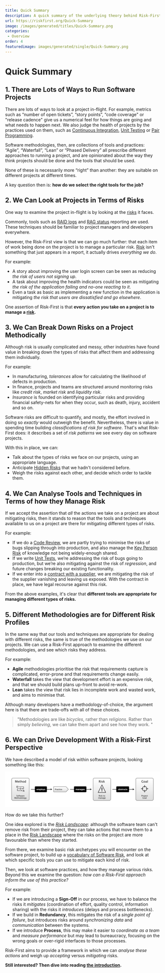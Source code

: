 ```yaml
---
title: Quick Summary
description: A quick summary of the underlying theory behind Risk-First
url: https://riskfirst.org/Quick-Summary
image: /images/generated/titles/Quick-Summary.png
categories: 
 - Overview
order: 4
featuredimage: images/generated/single/Quick-Summary.png
---
```


# Quick Summary

## 1.  There are Lots of Ways to Run Software Projects

There are lots of ways to look at a project in-flight.  For example, metrics such as “number of open tickets”, “story points”, “code coverage" or "release cadence" give us a numerical feel for how things are going and what needs to happen next.  We also judge the health of projects by the practices used on them, such as [Continuous Integration](/practices/Testing.md#continuous-integration), [Unit Testing](/practices/Testing.md) or [Pair Programming](/practices/Coding.md).  

Software methodologies, then, are collections of tools and practices:  “Agile”, “Waterfall”, “Lean” or “Phased Delivery” all prescribe different approaches to running a project, and are opinionated about the way they think projects should be done and the tools that should be used.    

None of these is necessarily more “right” than another: they are suitable on different projects at different times.

A key question then is: **how do we select the right tools for the job?**

## 2.  We Can Look at Projects in Terms of Risks

One way to examine the project in-flight is by looking at the [risks](Glossary.md#risk) it faces. 

Commonly, tools such as [RAID logs](https://www.projectmanager.com/blog/raid-log-use-one) and [RAG status](https://pmtips.net/blog-new/what-does-rag-status-mean) reporting are used.  These techniques should be familiar to project managers and developers everywhere.   

However, the Risk-First view is that we can go much further:  that each item of work being done on the project is to manage a particular risk.  [Risk](Glossary.md#risk) isn't something that just appears in a report, it actually drives *everything we do*.  

For example:

- A story about improving the user login screen can be seen as reducing _the risk of users not signing up_.   
- A task about improving the health indicators could be seen as mitigating _the risk of the application failing and no-one reacting to it_. 
- Even a task as basic as implementing a new function in the application is mitigating _the risk that users are dissatisfied and go elsewhere_.  

One assertion of Risk-First is that **every action you take on a project is to manage a [risk](Glossary.md#risk).**

## 3.  We Can Break Down Risks on a Project Methodically

Although risk is usually complicated and messy, other industries have found value in breaking down the types of risks that affect them and addressing them individually.  

For example:

- In manufacturing, _tolerances_ allow for calculating the likelihood of defects in production.  
- In finance, projects and teams are structured around monitoring risks like _credit risk_, _market risk_ and _liquidity risk_.
- _Insurance_ is founded on identifying particular risks and providing financial safety-nets for when they occur, such as death, injury, accident and so on.   

Software risks are difficult to quantify, and mostly, the effort involved in doing so _exactly_ would outweigh the benefit.  Nevertheless, there is value in spending time building _classifications of risk for software_.   That's what Risk-First does:   it describes a set of _risk patterns_ we see every day on software projects. 

With this in place, we can:

- Talk about the types of risks we face on our projects, using an appropriate language.
- Anticipate [Hidden Risks](Glossary.md#hidden-risk) that we hadn't considered before.
- Weigh the risks against each other, and decide which order to tackle them.   

## 4.  We Can Analyse Tools and Techniques in Terms of how they Manage Risk

If we accept the assertion that _all_ the actions we take on a project are about mitigating risks, then it stands to reason that the tools and techniques available to us on a project are there for mitigating different types of risks.  

For example:

 - If we do a [Code Review](/practices/Review.md), we are partly trying to minimise the risks of bugs slipping through into production, and also manage the [Key Person Risk](Scarcity-Risk.md#staff-risk) of knowledge not being widely-enough shared. 
 - If we write [Unit Tests](/practices/Testing.md), we’re addressing the risk of bugs going to production, but we’re also mitigating against the risk of _regression_, and future changes breaking our existing functionality.   
 - If we enter into a [contract with a supplier](/estimating/Contracts.md), we are mitigating the risk of the supplier vanishing and leaving us exposed.  With the contract in place, we have legal recourse against this risk.

From the above examples, it's clear that **different tools are appropriate for managing different types of risks.**

## 5.  Different Methodologies are for Different Risk Profiles

In the same way that our tools and techniques are appropriate for dealing with different risks, the same is true of the methodologies we use on our projects.  We can use a Risk-First approach to examine the different methodologies, and see which risks they address.  

For example:

- **Agile** methodologies prioritise the risk that requirements capture is complicated, error-prone and that requirements change easily.  
- **Waterfall** takes the view that development effort is an expensive risk, and that we should build plans up-front to avoid re-work.  
- **Lean** takes the view that risk lies in incomplete work and wasted work, and aims to minimise that.

Although many developers have a methodology-of-choice, the argument here is that there are trade-offs with all of these choices.  

> "<!-- tweet-start -->Methodologies are like _bicycles_, rather than _religions_.  Rather than simply _believing_, we can take them apart and see how they work. <!-- tweet-end -->"

## 6.  We can Drive Development With a Risk-First Perspective 

We have described a model of risk within software projects, looking something like this:

![Methodologies, Risks, Practices](images/generated/executive-summary/pattern_language.png)

How do we take this further?

One idea explored is the _[Risk Landscape](Risk-Landscape.md)_:  although the software team can't remove risk from their project, they can take actions that move them to a place in the [Risk Landscape](Risk-Landscape.md) where the risks on the project are more favourable than where they started.  

From there, we examine basic risk archetypes you will encounter on the software project, to build up a [vocabulary of Software Risk](Staging-And-Classifying.md), and look at which specific tools you can use to mitigate each kind of risk.  

Then, we look at software practices, and how they manage various risks.  Beyond this we examine the question:  _how can a Risk-First approach inform the use of this practice?_  

For example:

 - If we are introducing a **Sign-Off** in our process, we have to balance the risks it _mitigates_ (coordination of effort, quality control, information sharing) with the risks it _introduces_ (delays and process bottlenecks).  
 - If we build in **Redundancy**, this mitigates the risk of a _single point of failure_, but introduces risks around _synchronizing data_ and _communication_ between the systems. 
 - If we introduce **Process**, this may make it easier to _coordinate as a team_ and _measure performance_ but may lead to bureaucracy, focusing on the wrong goals or over-rigid interfaces to those processes.   

Risk-First aims to provide a framework in which we can _analyse these actions_ and weigh up _accepting_ versus _mitigating_ risks.

**Still interested?  Then dive into reading [the introduction](A-Simple-Scenario.md).**